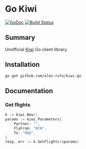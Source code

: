 # Go Kiwi

[![GoDoc](http://img.shields.io/badge/godoc-reference-blue.svg)](https://godoc.org/github.com/alex-rufo/kiwi-go)
[![Build Status](https://travis-ci.org/alex-rufo/kiwi-go.svg?branch=master)](https://travis-ci.org/alex-rufo/kiwi-go)

## Summary

Unofficial [Kiwi](https://kiwi.com) Go client library.

## Installation

```sh
go get github.com/alex-rufo/kiwi-go
```

## Documentation

### Get flights

```go
k := kiwi.New()
params := kiwi.Parameters{
	Partner: "",
	FlyFrom: "BCN",
	To: "MAD",
}
resp, err := k.GetFlights(&params)
```